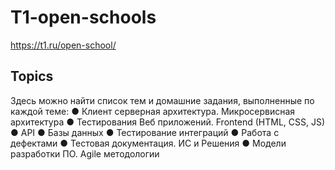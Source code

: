 
# T1-open-schools
https://t1.ru/open-school/
## Topics
Здесь можно найти список тем и домашние задания, выполненные по каждой теме:
●	Клиент серверная архитектура. Микросервисная архитектура
●	Тестирования Веб приложений. Frontend (HTML, CSS, JS)
●	API
●	Базы данных
●	Тестирование интеграций
●	Работа с дефектами
●	Тестовая документация. ИС и Решения
●	Модели разработки ПО. Agile методологии

